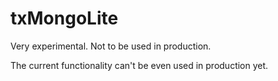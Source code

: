 # txMongoLite
Very experimental. Not to be used in production.

The current functionality can't be even used in production yet.
